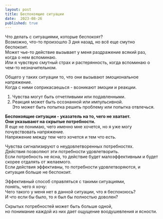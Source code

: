 ```yaml
---
layout: post
title: Беспокоящие ситуации
date:  2023-08-26
published: true
---
```

Что делать с ситуациями, которые беспокоят?\
Возможно, что-то произошло 3 дня назад, но всё еще смутно беспокоит.\
Может чье-то действие вызывает у меня раздражение всякий раз, когда о нем вспоминаю.\
Или я чувствую смутный страх и растерянность, когда вспоминаю о чем-то незначительном.

Общего у таких ситуации то, что они вызывают эмоциональное напряжение.\
Когда с ними соприкасаешься - возникают эмоции и реакции.
1. Чувства могут быть отчетливыми или подавленными.
2. Реакция может быть осознанной или импульсивной.\
  Это может быть попытка решить проблему или попытка отвлечься.

**Беспокоящие ситуации - указатель на то, чего не хватает.\
Они указывают на скрытые потребности.**\
Я еще не понимаю, чего именно мне хочется, но я уже могу почувствовать напряжение.\
Напряжение между тем чего хочется и тем что есть.

Чувства сигнализируют о неудовлетворенных потребностях.\
Действия позволяют эти потребности удовлетворить.\
Если потребность не ясна, то действие будет малоэффективным и будет скорее отдалять от желаемого.\
Если действия эффективны, то потребности удовлетворяются, и ситуация больше не беспокоит.

Эффективный способ справляться с такими ситуациями,\
понять, чего я хочу:\
Чего такого у меня нет в данной ситуации, что я беспокоюсь?\
И что если бы было, то я был бы полностью доволен?

Скрытых потребностей может быть больше одной,\
но понимание каждой из них дает ощущение воодушевления и ясности.

